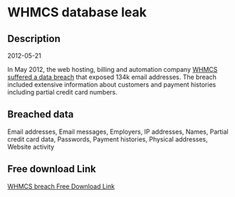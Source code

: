 # WHMCS database leak

## Description

2012-05-21

In May 2012, the web hosting, billing and automation company <a href="http://news.softpedia.com/news/UGNazi-Leaks-1-7-GB-of-Data-from-WHMCS-Servers-270914.shtml" target="_blank" rel="noopener">WHMCS suffered a data breach</a> that exposed 134k email addresses. The breach included extensive information about customers and payment histories including partial credit card numbers.

## Breached data

Email addresses, Email messages, Employers, IP addresses, Names, Partial credit card data, Passwords, Payment histories, Physical addresses, Website activity

## Free download Link

[WHMCS breach Free Download Link](https://tinyurl.com/2b2k277t)
